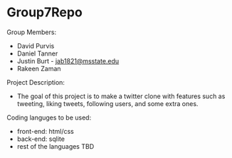 # Group7Repo

Group Members: 
* David Purvis
* Daniel Tanner
* Justin Burt   - jab1821@msstate.edu
* Rakeen Zaman

Project Description:
* The goal of this project is to make a twitter clone with features such as tweeting, liking tweets, following users, and some extra ones.

Coding languges to be used:
* front-end: html/css
* back-end: sqlite
* rest of the languages TBD 
